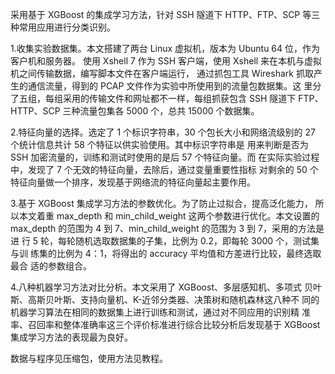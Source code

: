 采用基于 XGBoost 的集成学习方法，针对 SSH 隧道下 HTTP、FTP、SCP 等三种常用应用进行分类识别。

1.收集实验数据集。本文搭建了两台 Linux 虚拟机，版本为 Ubuntu 64 位，作为客户机和服务器。
使用 Xshell 7 作为 SSH 客户端，使用 Xshell 来在本机与虚拟机之间传输数据，编写脚本文件在客户端运行，
通过抓包工具 Wireshark 抓取产生的通信流量，得到的 PCAP 文件作为实验中所使用到的流量包数据集。这
里分了五组，每组采用的传输文件和网址都不一样，每组抓获包含 SSH 隧道下
FTP、HTTP、SCP 三种流量包集各 5000 个，总共 15000 个数据集。

2.特征向量的选择。选定了 1 个标识字符串，30 个包长大小和网络流级别的 27 个统计信息共计 58 个特征以供实验使用。其中标识字符串是
用来判断是否为 SSH 加密流量的，训练和测试时使用的是后 57 个特征向量。而
在实际实验过程中，发现了 7 个无效的特征向量，去除后，通过变量重要性指标
对剩余的 50 个特征向量做一个排序，发现基于网络流的特征向量起主要作用。

3.基于 XGBoost 集成学习方法的参数优化。为了防止过拟合，提高泛化能力，
所以本文着重 max_depth 和 min_child_weight 这两个参数进行优化。本文设置的
max_depth 的范围为 4 到 7、min_child_weight 的范围为 3 到 7，采用的方法是进
行 5 轮，每轮随机选取数据集的子集，比例为 0.2，即每轮 3000 个，测试集与训
练集的比例为 4：1，将得出的 accuracy 平均值和方差进行比较，最终选取最合
适的参数组合。

4.八种机器学习方法对比分析。本文采用了 XGBoost、多层感知机、多项式
贝叶斯、高斯贝叶斯、支持向量机、K-近邻分类器、决策树和随机森林这八种不
同的机器学习算法在相同的数据集上进行训练和测试，通过对不同应用的识别精
准率、召回率和整体准确率这三个评价标准进行综合比较分析后发现基于
XGBoost 集成学习方法的表现最为良好。

数据与程序见压缩包，使用方法见教程。
